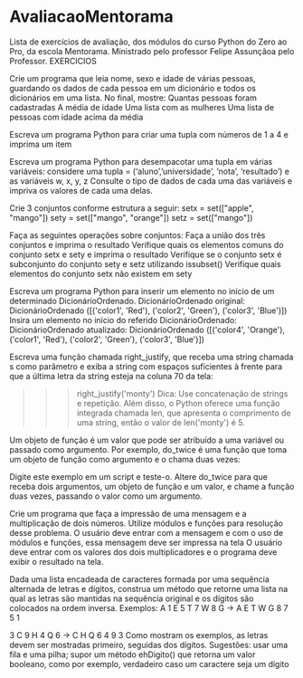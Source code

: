# AvaliacaoMentorama
Lista de exercícios de avaliação, dos módulos do curso Python do Zero ao Pro, da escola Mentorama. Ministrado pelo professor Felipe Assunçãoa pelo Professor. 
EXERCICIOS	


Crie um programa que leia nome, sexo e idade de várias pessoas, guardando os dados de cada pessoa em um dicionário e todos os dicionários em uma lista. No final, mostre:
Quantas pessoas foram cadastradas
A média de idade
Uma lista com as mulheres
Uma lista de pessoas com idade acima da média


Escreva um programa Python para criar uma tupla com números de 1 a 4 e imprima um item

Escreva um programa Python para desempacotar uma tupla em várias variáveis: considere uma tupla = (‘aluno’,’universidade’, ‘nota’, ‘resultado’) e as variáveis w, x, y, z
Consulte o tipo de dados de cada uma das variáveis e impriva os valores de cada uma delas.


Crie 3 conjuntos conforme estrutura a seguir:
setx = set(["apple", "mango"])
sety = set(["mango", "orange"]) setz = set(["mango"])


Faça as seguintes operações sobre conjuntos:
Faça a união dos três conjuntos e imprima o resultado
Verifique quais os elementos comuns do conjunto setx e sety e imprima o resultado
Verifique se o conjunto setx é subconjunto do conjunto sety e setz utilizando issubset()
Verifique quais elementos do conjunto setx não existem em sety

Escreva um programa Python para inserir um elemento no início de um determinado DicionárioOrdenado.
DicionárioOrdenado original:
DicionárioOrdenado ([('color1', 'Red'), ('color2', 'Green'), ('color3', 'Blue')]) Insira um elemento no início do referido DicionárioOrdenado: DicionárioOrdenado atualizado:
DicionárioOrdenado ([('color4', 'Orange'), ('color1', 'Red'), ('color2', 'Green'), ('color3', 'Blue')])

Escreva uma função chamada right_justify, que receba uma string chamada s como parâmetro e exiba a string com espaços suficientes à frente para que a última letra da string esteja na coluna 70 da tela:

>>> right_justify('monty')
Dica: Use concatenação de strings e repetição. Além disso, o Python oferece uma função integrada chamada len, que apresenta o comprimento de uma string, então o valor de len('monty') é 5.


Um objeto de função é um valor que pode ser atribuído a uma variável ou passado como argumento. Por exemplo, do_twice é uma função que toma um objeto de função como argumento e o chama duas vezes:






Digite este exemplo em um script e teste-o.
Altere do_twice para que receba dois argumentos, um objeto de função e um valor, e chame a função duas vezes, passando o valor como um argumento.

Crie um programa que faça a impressão de uma mensagem e a multiplicação de dois números. Utilize módulos e funções para resolução desse problema.
O usuário deve entrar com a mensagem e com o uso de módulos e funções, essa mensagem deve ser impressa na tela
O usuário deve entrar com os valores dos dois multiplicadores e o programa deve exibir o resultado na tela.


Dada uma lista encadeada de caracteres formada por uma sequência alternada de letras e dígitos, construa um método que retorne uma lista na qual as letras são mantidas na sequência original e os dígitos são colocados na ordem inversa. Exemplos:
A 1 E 5 T 7 W 8 G → A E T W G 8 7 5 1

3 C 9 H 4 Q 6 → C H Q 6 4 9 3
Como mostram os exemplos, as letras devem ser mostradas primeiro, seguidas dos dígitos. Sugestões:
usar uma fila e uma pilha;
supor um método ehDigito() que retorna um valor booleano, como por exemplo, verdadeiro caso um caractere seja um dígito
